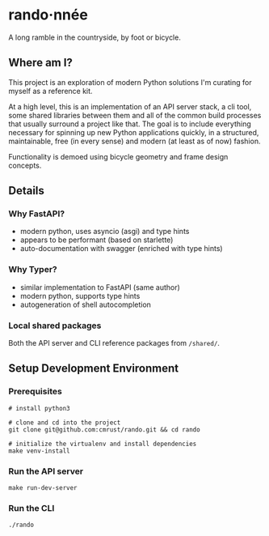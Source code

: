 # rando·nnée

A long ramble in the countryside, by foot or bicycle.

## Where am I?

This project is an exploration of modern Python solutions I'm curating for myself as a reference kit.

At a high level, this is an implementation of an API server stack, a cli tool, some shared libraries between them and all of the common build processes that usually surround a project like that. The goal is to include everything necessary for spinning up new Python applications quickly, in a structured, maintainable, free (in every sense) and modern (at least as of now) fashion.

Functionality is demoed using bicycle geometry and frame design concepts.

## Details

### Why FastAPI?
- modern python, uses asyncio (asgi) and type hints
- appears to be performant (based on starlette)
- auto-documentation with swagger (enriched with type hints)

### Why Typer?
- similar implementation to FastAPI (same author)
- modern python, supports type hints
- autogeneration of shell autocompletion

### Local shared packages

Both the API server and CLI reference packages from `/shared/`.

## Setup Development Environment

### Prerequisites
```
# install python3

# clone and cd into the project
git clone git@github.com:cmrust/rando.git && cd rando

# initialize the virtualenv and install dependencies
make venv-install
```

### Run the API server

```
make run-dev-server
```

### Run the CLI

```
./rando
```
